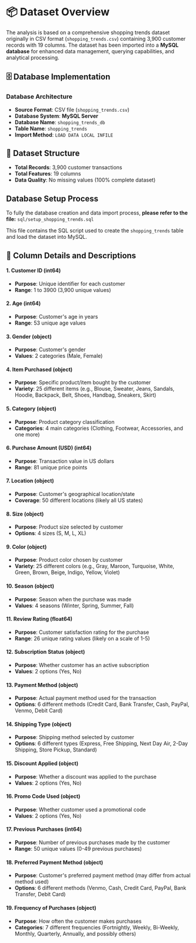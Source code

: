 # 📦 Dataset Overview

The analysis is based on a comprehensive shopping trends dataset originally in CSV format (`shopping_trends.csv`) containing 3,900 customer records with 19 columns. The dataset has been imported into a **MySQL database** for enhanced data management, querying capabilities, and analytical processing.

## 🗄️ Database Implementation

### Database Architecture
- **Source Format**: CSV file (`shopping_trends.csv`)
- **Database System**: **MySQL Server**
- **Database Name**: `shopping_trends_db`
- **Table Name**: `shopping_trends`
- **Import Method**: `LOAD DATA LOCAL INFILE`


## 📐 Dataset Structure
- **Total Records**: 3,900 customer transactions
- **Total Features**: 19 columns
- **Data Quality**: No missing values (100% complete dataset)


## Database Setup Process

To fully  the database creation and data import process,
**please refer to the file:** `sql/setup_shopping_trends.sql`

This file contains the SQL script used to create the `shopping_trends` table and load the dataset into MySQL.



## 🧾 Column Details and Descriptions

#### 1. **Customer ID** (int64)
- **Purpose**: Unique identifier for each customer
- **Range**: 1 to 3900 (3,900 unique values)

#### 2. **Age** (int64)
- **Purpose**: Customer's age in years
- **Range**: 53 unique age values

#### 3. **Gender** (object)
- **Purpose**: Customer's gender
- **Values**: 2 categories (Male, Female)

#### 4. **Item Purchased** (object)
- **Purpose**: Specific product/item bought by the customer
- **Variety**: 25 different items (e.g., Blouse, Sweater, Jeans, Sandals, Hoodie, Backpack, Belt, Shoes, Handbag, Sneakers, Skirt)

#### 5. **Category** (object)
- **Purpose**: Product category classification
- **Categories**: 4 main categories (Clothing, Footwear, Accessories, and one more)

#### 6. **Purchase Amount (USD)** (int64)
- **Purpose**: Transaction value in US dollars
- **Range**: 81 unique price points

#### 7. **Location** (object)
- **Purpose**: Customer's geographical location/state
- **Coverage**: 50 different locations (likely all US states)

#### 8. **Size** (object)
- **Purpose**: Product size selected by customer
- **Options**: 4 sizes (S, M, L, XL)

#### 9. **Color** (object)
- **Purpose**: Product color chosen by customer
- **Variety**: 25 different colors (e.g., Gray, Maroon, Turquoise, White, Green, Brown, Beige, Indigo, Yellow, Violet)

#### 10. **Season** (object)
- **Purpose**: Season when the purchase was made
- **Values**: 4 seasons (Winter, Spring, Summer, Fall)

#### 11. **Review Rating** (float64)
- **Purpose**: Customer satisfaction rating for the purchase
- **Range**: 26 unique rating values (likely on a scale of 1-5)

#### 12. **Subscription Status** (object)
- **Purpose**: Whether customer has an active subscription
- **Values**: 2 options (Yes, No)

#### 13. **Payment Method** (object)
- **Purpose**: Actual payment method used for the transaction
- **Options**: 6 different methods (Credit Card, Bank Transfer, Cash, PayPal, Venmo, Debit Card)

#### 14. **Shipping Type** (object)
- **Purpose**: Shipping method selected by customer
- **Options**: 6 different types (Express, Free Shipping, Next Day Air, 2-Day Shipping, Store Pickup, Standard)

#### 15. **Discount Applied** (object)
- **Purpose**: Whether a discount was applied to the purchase
- **Values**: 2 options (Yes, No)

#### 16. **Promo Code Used** (object)
- **Purpose**: Whether customer used a promotional code
- **Values**: 2 options (Yes, No)

#### 17. **Previous Purchases** (int64)
- **Purpose**: Number of previous purchases made by the customer
- **Range**: 50 unique values (0-49 previous purchases)

#### 18. **Preferred Payment Method** (object)
- **Purpose**: Customer's preferred payment method (may differ from actual method used)
- **Options**: 6 different methods (Venmo, Cash, Credit Card, PayPal, Bank Transfer, Debit Card)

#### 19. **Frequency of Purchases** (object)
- **Purpose**: How often the customer makes purchases
- **Categories**: 7 different frequencies (Fortnightly, Weekly, Bi-Weekly, Monthly, Quarterly, Annually, and possibly others)

